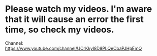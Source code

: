 # Please watch my videos. I'm aware that it will cause an error the first time, so check my videos.

Channel: https://www.youtube.com/channel/UCrKkyI8D8PLQeCbaPJHpEmQ

